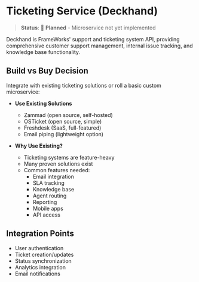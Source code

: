 # Ticketing Service (Deckhand)

> **Status**: 🚧 **Planned** - Microservice not yet implemented

Deckhand is FrameWorks' support and ticketing system API, providing comprehensive 
customer support management, internal issue tracking, and knowledge base functionality.

## Build vs Buy Decision

Integrate with existing ticketing solutions or roll a basic custom microservice:

- **Use Existing Solutions**
  - Zammad (open source, self-hosted)
  - OSTicket (open source, simple)
  - Freshdesk (SaaS, full-featured)
  - Email piping (lightweight option)

- **Why Use Existing?**
  - Ticketing systems are feature-heavy
  - Many proven solutions exist
  - Common features needed:
    - Email integration
    - SLA tracking
    - Knowledge base
    - Agent routing
    - Reporting
    - Mobile apps
    - API access

## Integration Points

- User authentication
- Ticket creation/updates
- Status synchronization
- Analytics integration
- Email notifications
